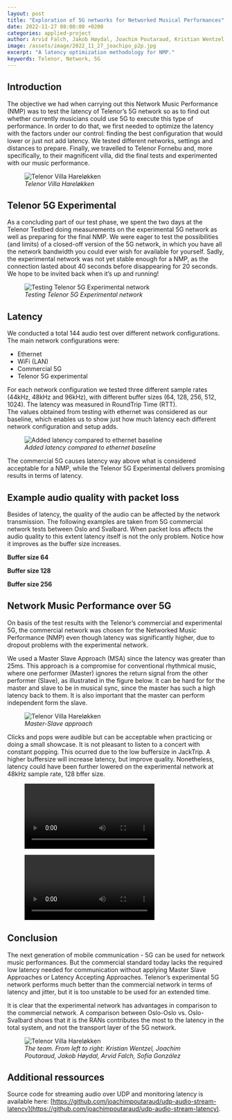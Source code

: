 ```yaml
---
layout: post
title: "Exploration of 5G networks for Networked Musical Performances"
date: 2022-11-27 08:00:00 +0200
categories: applied-project
author: Arvid Falch, Jakob Høydal, Joachim Poutaraud, Kristian Wentzel, Sofía González
image: /assets/image/2022_11_27_joachipo_p2p.jpg
excerpt: "A latency optimization methodology for NMP."
keywords: Telenor, Network, 5G
---
```


## Introduction
The objective we had when carrying out this Network Music Performance (NMP) was to test the latency of Telenor’s 5G network so as to find out whether currently musicians could use 5G to execute this type of performance. In order to do that, we first needed to optimize the latency with the factors under our control: finding the best configuration that would lower or just not add latency. We tested different networks, settings and distances to prepare. Finally, we travelled to Telenor Fornebu and, more specifically, to their magnificent villa, did the final tests and experimented with our music performance.

<figure style="float: none">
   <img src="/assets/image/2022_11_27_joachipo_harelokken.jpg" alt="Telenor Villa Hareløkken" title="" width="auto" />
   <figcaption><i>Telenor Villa Hareløkken</i></figcaption>
</figure>


## Telenor 5G Experimental
As a concluding part of our test phase, we spent the two days at the Telenor Testbed doing measurements on the experimental 5G network as well as preparing for the final NMP. We were eager to test the possibilities (and limits) of a closed-off version of the 5G network, in which you have all the network bandwidth you could ever wish for available for yourself. Sadly, the experimental network was not yet stable enough for a NMP, as the connection lasted about 40 seconds before disappearing for 20 seconds. We hope to be invited back when it’s up and running!

<figure style="float: none">
   <img src="/assets/image/2022_11_27_joachipo_villa.jpg" alt="Testing Telenor 5G Experimental network" title="" width="auto" />
   <figcaption><i>Testing Telenor 5G Experimental network</i></figcaption>
</figure>




## Latency

We conducted a total 144 audio test over different network configurations. The main network configurations were:
* Ethernet
* WiFi (LAN)
* Commercial 5G
* Telenor 5G experimental

For each network configuration we tested three different sample rates (44kHz, 48kHz and 96kHz), with different buffer sizes (64, 128, 256, 512, 1024). The latency was measured in RoundTrip Time (RTT).   
The values obtained from testing with ethernet was considered as our baseline, which enables us to show just how much latency each different network configuration and setup adds. 

<figure style="float: none">
   <img src="/assets/image/2022_11_27_arvidf_added_latency.jpg" alt="Added latency compared to ethernet baseline" title="" width="auto" />
   <figcaption><i>Added latency compared to ethernet baseline</i></figcaption>
</figure>

The commercial 5G causes latency way above what is considered acceptable for a NMP, while the Telenor 5G Experimental delivers promising results in terms of latency.

## Example audio quality with packet loss

Besides of latency, the quality of the audio can be affected by the network transmission. The following examples are taken from 5G commercial network tests between Oslo and Svalbard. When packet loss affects the audio quality to this extent latency itself is not the only problem. Notice how it improves as the buffer size increases.

**Buffer size 64**

<div class="waveform" id="buffer64"></div>

**Buffer size 128**

<div class="waveform" id="buffer128"></div>

**Buffer size 256**

<div class="waveform" id="buffer256"></div>

## Network Music Performance over 5G


On basis of the test results with the Telenor’s commercial and experimental 5G, the commercial network was chosen for the Networked Music Performance (NMP) even though latency was significantly higher, due to dropout problems with the experimental network.

We used a Master Slave Approach (MSA) since the latency was greater than 25ms. This approach is a compromise for conventional rhythmical music, where one performer (Master) ignores the return signal from the other performer (Slave), as illustrated in the figure below. It can be hard for for the master and slave to be in musical sync, since the master has such a high latency back to them. It is also important that the master can perform independent form the slave.



<figure style="float: none">
   <img src="/assets/image/2022_11_28_jakobhoydal_master-slave_approach.png
" alt="Telenor Villa Hareløkken" title="" width="auto" />
   <figcaption><i>Master-Slave approach</i></figcaption>
</figure>

Clicks and pops were audible but can be acceptable when practicing or doing a small showcase. It is not pleasant to listen to a concert with constant popping. This ocurred due to the low buffersize in JackTrip. A higher buffersize will increase latency, but improve quality. Nonetheless, latency could have been further lowered on the experimental network at 48kHz sample rate, 128 bffer size. 


<figure style="float: none">
  <video width="auto" controls>
    <source src="https://www.uio.no/english/studies/programmes/SMC-master/blog/assets/video/2022_11_27_jakobhoydal_5Gnmp-Song1.mp4" type='video/mp4'>
  </video>
</figure>

<figure style="float: none">
  <video width="auto" controls>
    <source src="https://www.uio.no/english/studies/programmes/SMC-master/blog/assets/video/2022_11_27_jakobhoydal_5gnmp-song2.mp4" type='video/mp4'>
  </video>
</figure>

## Conclusion

The next generation of mobile communication - 5G can be used for network music performances. But the commercial standard today lacks the required low latency needed for communication without applying Master Slave Approaches or Latency Accepting Approaches. Telenor’s experimental 5G network performs much better than the commercial network in terms of latency and jitter, but it is too unstable to be used for an extended time.

It is clear that the experimental network has advantages in comparison to the commercial network. A comparison between Oslo-Oslo vs. Oslo-Svalbard shows that it is the RANs contributes the most to the latency in the total system, and not the transport layer of the 5G network.

<figure style="float: none">
   <img src="/assets/image/2022_11_28_jakobhoydal_Telenor5GTeams.jpg" alt="Telenor Villa Hareløkken" title="" width="auto" />
   <figcaption><i>The team. From left to right: Kristian Wentzel, Joachim Poutaraud, Jakob Høydal, Arvid Falch,  Sofía González</i></figcaption>
</figure>


## Additional ressources
Source code for streaming audio over UDP and monitoring latency is available here: [https://github.com/joachimpoutaraud/udp-audio-stream-latency](https://github.com/joachimpoutaraud/udp-audio-stream-latency).



<!-- END OF BLOG POST -->

<script src="https://unpkg.com/wavesurfer.js@5.0.1/dist/wavesurfer.js"></script>

<script>

const myAudio = [
    {
        path: "/assets/audio/2022_11_27_arvidf_64buffer.mp3",
        anchor: "buffer64",
        color: "#ffa600",
        alert: false,
    },
    {
        path: "/assets/audio/2022_11_27_arvidf_128buffer.mp3",
        anchor: "buffer128",
        color: "#ffa600",
        alert: false,
    },
    {
        path: "/assets/audio/2022_11_27_arvidf_256buffer.mp3",
        anchor: "buffer256",
        color: "#ffa600",
        alert: false,
    }
];

const addPlayText = (sample) => "Play" + (sample.alert ? "  ⚠️" : "");

myAudio.forEach((sample) => {
    const id = sample.anchor;
    const waveformDiv = document.querySelector("#" + id);

    const playButton = document.createElement("button");
    playButton.id = "button-" + id;
    playButton.style.margin = "auto";
    playButton.classList = "btn btn-primary";
    playButton.innerText = "Play";

    const wavesurfer = WaveSurfer.create({
        container: "#" + id,
        mediaControls: true,
        height: 64,
        waveColor: sample.color,
        splitChannels: true,
    });
    wavesurfer.load(sample.path);
    wavesurfer.once("ready", () => {
        waveformDiv.appendChild(playButton);
        playButton.onclick = () => {
            wavesurfer.playPause();
            if (playButton.innerText.startsWith("Pause")) {
                playButton.innerText = "Play";
            } else if (playButton.innerText.startsWith("Play")) {
                playButton.innerText = "Pause";
            }
        };
    });
    wavesurfer.once("finish", () => {
        playButton.innerText = "Play";
    });
});

</script>






